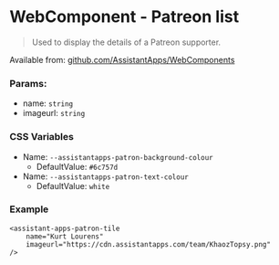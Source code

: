 # WebComponent - Patreon list

> Used to display the details of a Patreon supporter.

Available from: [github.com/AssistantApps/WebComponents](https://github.com/AssistantApps/WebComponents)

### Params:
 - name: `string`
 - imageurl: `string`

### CSS Variables
- Name: `--assistantapps-patron-background-colour`
  - DefaultValue: `#6c757d`
- Name: `--assistantapps-patron-text-colour`
  - DefaultValue: `white`

### Example

```
<assistant-apps-patron-tile 
    name="Kurt Lourens" 
    imageurl="https://cdn.assistantapps.com/team/KhaozTopsy.png"
/>
```
<assistant-apps-patron-tile 
    name="Kurt Lourens" 
    imageurl="https://cdn.assistantapps.com/team/KhaozTopsy.png"
/>
